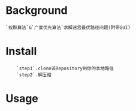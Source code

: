 # Background
    `蚁群算法`&`广度优先算法`求解迷宫最优路径问题(附带GUI)
# Install
        `step1`.clone该Repository到你的本地路径
        `step2`.解压缩
# Usage
